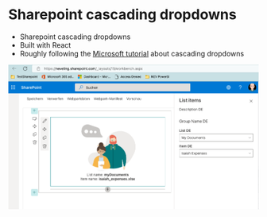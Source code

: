 # Sharepoint cascading dropdowns

- Sharepoint cascading dropdowns
- Built with React
- Roughly following the [Microsoft tutorial](https://learn.microsoft.com/en-us/sharepoint/dev/spfx/web-parts/guidance/use-cascading-dropdowns-in-web-part-properties) about cascading dropdowns


![App](docs/app.png)
